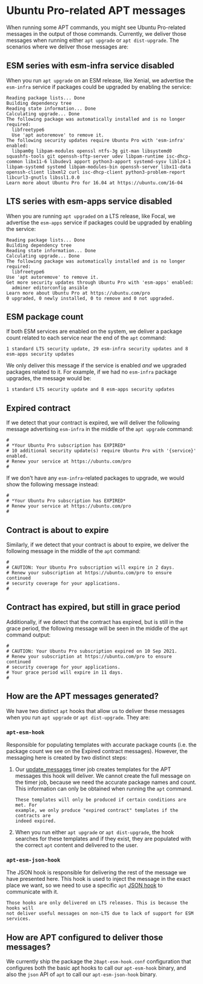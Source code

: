# Ubuntu Pro-related APT messages

When running some APT commands, you might see Ubuntu Pro-related messages in
the output of those commands. Currently, we deliver those messages when
running either `apt upgrade` or `apt dist-upgrade`. The scenarios
where we deliver those messages are:

## ESM series with esm-infra service disabled

When you run `apt upgrade` on an ESM release, like Xenial, we advertise
the `esm-infra` service if packages could be upgraded by enabling the service:

```
Reading package lists... Done
Building dependency tree
Reading state information... Done
Calculating upgrade... Done
The following package was automatically installed and is no longer required:
  libfreetype6
  Use 'apt autoremove' to remove it.
The following security updates require Ubuntu Pro with 'esm-infra' enabled:
  libpam0g libpam-modules openssl ntfs-3g git-man libsystemd0 squashfs-tools git openssh-sftp-server udev libpam-runtime isc-dhcp-common libx11-6 libudev1 apport python3-apport systemd-sysv liblz4-1 libpam-systemd systemd libpam-modules-bin openssh-server libx11-data openssh-client libxml2 curl isc-dhcp-client python3-problem-report libcurl3-gnutls libssl1.0.0
Learn more about Ubuntu Pro for 16.04 at https://ubuntu.com/16-04
```

## LTS series with esm-apps service disabled

When you are running `apt upgraded` on a LTS release, like Focal, we advertise
the `esm-apps` service if packages could be upgraded by enabling the service:

```
Reading package lists... Done
Building dependency tree
Reading state information... Done
Calculating upgrade... Done
The following package was automatically installed and is no longer required:
  libfreetype6
Use 'apt autoremove' to remove it.
Get more security updates through Ubuntu Pro with 'esm-apps' enabled:
  adminer editorconfig ansible
Learn more about Ubuntu Pro at https://ubuntu.com/pro
0 upgraded, 0 newly installed, 0 to remove and 0 not upgraded.
```

## ESM package count

If both ESM services are enabled on the system, we deliver a package count
related to each service near the end of the `apt` command:

```
1 standard LTS security update, 29 esm-infra security updates and 8 esm-apps security updates
```

We only deliver this message if the service is enabled *and* we upgraded
packages related to it. For example, if we had no `esm-infra` package upgrades,
the message would be:

```
1 standard LTS security update and 8 esm-apps security updates
```

## Expired contract

If we detect that your contract is expired, we will deliver the following
message advertising `esm-infra` in the middle of the `apt upgrade` command:

```
#
# *Your Ubuntu Pro subscription has EXPIRED*
# 10 additional security update(s) require Ubuntu Pro with '{service}' enabled.
# Renew your service at https://ubuntu.com/pro
#
```
 
If we don't have any `esm-infra`-related packages to upgrade, we would show the
following message instead:

```
#
# *Your Ubuntu Pro subscription has EXPIRED*
# Renew your service at https://ubuntu.com/pro
#
```

## Contract is about to expire

Similarly, if we detect that your contract is about to expire, we deliver the
following message in the middle of the `apt` command:

```
#
# CAUTION: Your Ubuntu Pro subscription will expire in 2 days.
# Renew your subscription at https://ubuntu.com/pro to ensure continued
# security coverage for your applications.
#
```

## Contract has expired, but still in grace period

Additionally, if we detect that the contract has expired, but is still in the
grace period, the following message will be seen in the middle of the `apt`
command output:

```
#
# CAUTION: Your Ubuntu Pro subscription expired on 10 Sep 2021.
# Renew your subscription at https://ubuntu.com/pro to ensure continued
# security coverage for your applications.
# Your grace period will expire in 11 days.
#
```

## How are the APT messages generated?

We have two distinct `apt` hooks that allow us to deliver these messages when
you run `apt upgrade` or `apt dist-upgrade`. They are:

### `apt-esm-hook`

Responsible for populating templates with accurate package counts (i.e. the package
count we see on the Expired contract messages).
However, the messaging here is created by two distinct steps:

1. Our [update_messages](what_are_the_timer_jobs.md) timer job creates
   templates for the APT messages this hook will deliver. We cannot create the
   full message on the timer job, because we need the accurate package names
   and count. This information can only be obtained when running the `apt`
   command.

   ```{note}
   These templates will only be produced if certain conditions are met. For
   example, we only produce "expired contract" templates if the contracts are
   indeed expired.
   ```

2. When you run either `apt upgrade` or `apt dist-upgrade`, the hook
   searches for these templates and if they exist, they are populated with the
   correct `apt` content and delivered to the user.

### `apt-esm-json-hook`

The JSON hook is responsible for delivering the rest of the message we have presented here.
This hook is used to inject the message in the exact place we want, so we need to use a specific `apt`
[JSON hook](https://salsa.debian.org/apt-team/apt/-/blob/main/doc/json-hooks-protocol.md)
to communicate with it.

```{note}
Those hooks are only delivered on LTS releases. This is because the hooks will
not deliver useful messages on non-LTS due to lack of support for ESM services.
```

## How are APT configured to deliver those messages?

We currently ship the package the `20apt-esm-hook.conf` configuration that
configures both the basic apt hooks to call our `apt-esm-hook` binary, and also
the `json` API of `apt` to call our `apt-esm-json-hook` binary.

